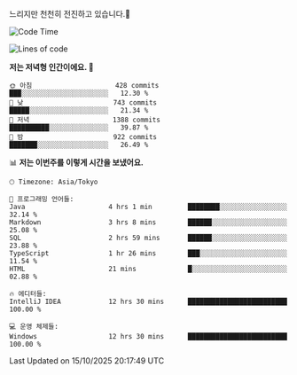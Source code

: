 느리지만 천천히 전진하고 있습니다.🐢

<!--START_SECTION:waka-->
![Code Time](http://img.shields.io/badge/Code%20Time-1%2C713%20hrs%205%20mins-blue)

![Lines of code](https://img.shields.io/badge/%EC%A0%80%EB%8A%94%20%EC%97%AC%ED%83%9C%EA%B9%8C%EC%A7%80%20-947.3%20thousand%20%EC%A4%84%EC%9D%98%20%EC%BD%94%EB%93%9C%EB%A5%BC%20%EC%9E%91%EC%84%B1%ED%96%88%EC%96%B4%EC%9A%94.-blue)

**저는 저녁형 인간이에요. 🦉** 

```text
🌞 아침                     428 commits         ███░░░░░░░░░░░░░░░░░░░░░░   12.30 % 
🌆 낮　                     743 commits         █████░░░░░░░░░░░░░░░░░░░░   21.34 % 
🌃 저녁                     1388 commits        ██████████░░░░░░░░░░░░░░░   39.87 % 
🌙 밤　                     922 commits         ███████░░░░░░░░░░░░░░░░░░   26.49 % 
```


📊 **저는 이번주를 이렇게 시간을 보냈어요.** 

```text
🕑︎ Timezone: Asia/Tokyo

💬 프로그래밍 언어들: 
Java                     4 hrs 1 min         ████████░░░░░░░░░░░░░░░░░   32.14 % 
Markdown                 3 hrs 8 mins        ██████░░░░░░░░░░░░░░░░░░░   25.08 % 
SQL                      2 hrs 59 mins       ██████░░░░░░░░░░░░░░░░░░░   23.88 % 
TypeScript               1 hr 26 mins        ███░░░░░░░░░░░░░░░░░░░░░░   11.54 % 
HTML                     21 mins             █░░░░░░░░░░░░░░░░░░░░░░░░   02.88 % 

🔥 에디터들: 
IntelliJ IDEA            12 hrs 30 mins      █████████████████████████   100.00 % 

💻 운영 체제들: 
Windows                  12 hrs 30 mins      █████████████████████████   100.00 % 
```


 Last Updated on 15/10/2025 20:17:49 UTC
<!--END_SECTION:waka-->
